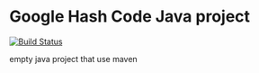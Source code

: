 Google Hash Code Java project
=============================
[![Build Status](https://drone.io/github.com/cedriclam/googlehashcode_java/status.png)](https://drone.io/github.com/cedriclam/googlehashcode_java/latest)

empty java project that use maven

